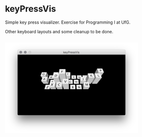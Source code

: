 # keyPressVis

Simple key press visualizer. Exercise for Programming I at UfG.

Other keyboard layouts and some cleanup to be done.

<p align="left" style="float: left;">
  <img src="Img/app.png" height="300"/>
</p>